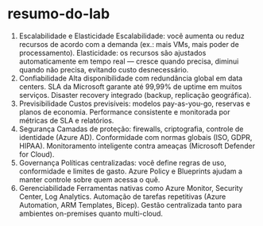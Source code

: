 # resumo-do-lab
1. Escalabilidade e Elasticidade
Escalabilidade: você aumenta ou reduz recursos de acordo com a demanda (ex.: mais VMs, mais poder de processamento).
Elasticidade: os recursos são ajustados automaticamente em tempo real — cresce quando precisa, diminui quando não precisa, evitando custo desnecessário.
2. Confiabilidade
Alta disponibilidade com redundância global em data centers.
SLA da Microsoft garante até 99,99% de uptime em muitos serviços.
Disaster recovery integrado (backup, replicação geográfica).
3. Previsibilidade
Custos previsíveis: modelos pay-as-you-go, reservas e planos de economia.
Performance consistente e monitorada por métricas de SLA e relatórios.
4. Segurança
Camadas de proteção: firewalls, criptografia, controle de identidade (Azure AD).
Conformidade com normas globais (ISO, GDPR, HIPAA).
Monitoramento inteligente contra ameaças (Microsoft Defender for Cloud).
5. Governança
Políticas centralizadas: você define regras de uso, conformidade e limites de gasto.
Azure Policy e Blueprints ajudam a manter controle sobre quem acessa o quê.
6. Gerenciabilidade
Ferramentas nativas como Azure Monitor, Security Center, Log Analytics.
Automação de tarefas repetitivas (Azure Automation, ARM Templates, Bicep).
Gestão centralizada tanto para ambientes on-premises quanto multi-cloud.


